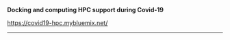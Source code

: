 <B>Docking and computing HPC support during Covid-19 </B>
  
https://covid19-hpc.mybluemix.net/

---
